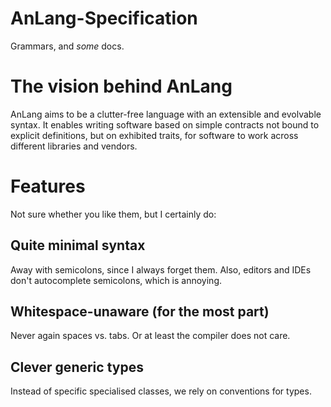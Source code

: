 AnLang-Specification
====================

Grammars, and *some* docs.

The vision behind AnLang
========================

AnLang aims to be a clutter-free language with an extensible and evolvable syntax. It enables writing software based on simple contracts not bound to explicit definitions, but on exhibited traits, for software to work across different libraries and vendors.

Features
========

Not sure whether you like them, but I certainly do:

## Quite minimal syntax

Away with semicolons, since I always forget them. Also, editors and IDEs don't autocomplete semicolons, which is annoying.

## Whitespace-unaware (for the most part)

Never again spaces vs. tabs. Or at least the compiler does not care.

## Clever generic types

Instead of specific specialised classes, we rely on conventions for types.

